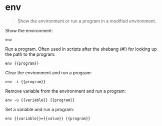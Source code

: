env
===

> Show the environment or run a program in a modified environment.

Show the environment:

    env

Run a program. Often used in scripts after the shebang (#!) for looking up the path to the program:

    env {{program}}

Clear the environment and run a program:

    env -i {{program}}

Remove variable from the environment and run a program:

    env -u {{variable}} {{program}}

Set a variable and run a program:

    env {{variable}}={{value}} {{program}}

